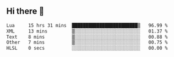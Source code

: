 ## Hi there 👋
<!--START_SECTION:waka-->

```txt
Lua     15 hrs 31 mins  ████████████████████████▒   96.99 %
XML     13 mins         ▒░░░░░░░░░░░░░░░░░░░░░░░░   01.37 %
Text    8 mins          ▒░░░░░░░░░░░░░░░░░░░░░░░░   00.88 %
Other   7 mins          ▒░░░░░░░░░░░░░░░░░░░░░░░░   00.75 %
HLSL    0 secs          ░░░░░░░░░░░░░░░░░░░░░░░░░   00.00 %
```

<!--END_SECTION:waka-->
